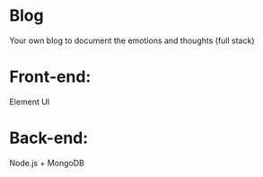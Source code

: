 # Blog
Your own blog to document the emotions and thoughts (full stack)


# Front-end: 
Element UI
# Back-end: 
Node.js + MongoDB
